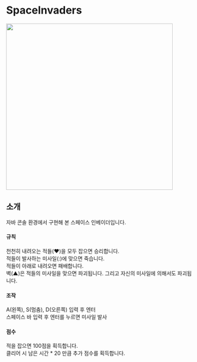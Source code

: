 # SpaceInvaders
<img src="gifs/space_invaders.gif" height="450">

## 소개
자바 콘솔 환경에서 구현해 본 스페이스 인베이더입니다.

#### 규칙
천천히 내려오는 적들(♥)을 모두 잡으면 승리합니다.<br/>
적들이 발사하는 미사일(:)에 맞으면 죽습니다.<br/>
적들이 아래로 내려오면 패배합니다.<br/>
벽(▲)은 적들의 미사일을 맞으면 파괴됩니다. 그리고 자신의 미사일에 의해서도 파괴됩니다.<br/>

#### 조작
A(왼쪽), S(멈춤), D(오른쪽) 입력 후 엔터<br/>
스페이스 바 입력 후 엔터를 누르면 미사일 발사<br/>

#### 점수
적을 잡으면 100점을 획득합니다.<br/>
클리어 시 남은 시간 * 20 만큼 추가 점수를 획득합니다.<br/>

